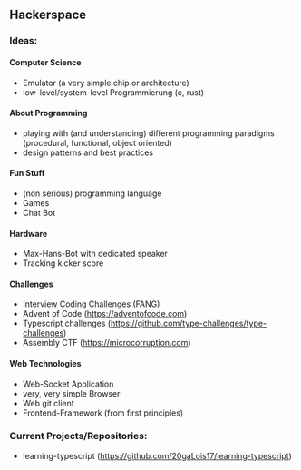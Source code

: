 ## Hackerspace

### Ideas:

#### Computer Science
- Emulator (a very simple chip or architecture)
- low-level/system-level Programmierung (c, rust)

#### About Programming
- playing with (and understanding) different programming paradigms (procedural, functional, object oriented)
- design patterns and best practices

#### Fun Stuff
- (non serious) programming language
- Games
- Chat Bot

#### Hardware
- Max-Hans-Bot with dedicated speaker 
- Tracking kicker score

#### Challenges
- Interview Coding Challenges (FANG)
- Advent of Code (https://adventofcode.com)
- Typescript challenges (https://github.com/type-challenges/type-challenges)
- Assembly CTF (https://microcorruption.com)

#### Web Technologies
- Web-Socket Application
- very, very simple Browser
- Web git client
- Frontend-Framework (from first principles) 

### Current Projects/Repositories:
- learning-typescript (https://github.com/20gaLois17/learning-typescript)
